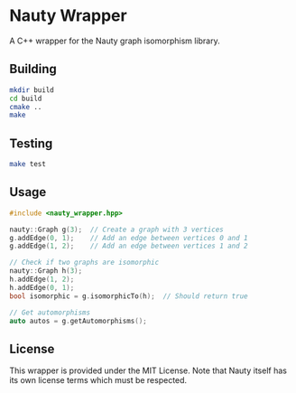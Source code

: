 # Nauty Wrapper

A C++ wrapper for the Nauty graph isomorphism library.

## Building

```bash
mkdir build
cd build
cmake ..
make
```

## Testing

```bash
make test
```

## Usage

```cpp
#include <nauty_wrapper.hpp>

nauty::Graph g(3);  // Create a graph with 3 vertices
g.addEdge(0, 1);    // Add an edge between vertices 0 and 1
g.addEdge(1, 2);    // Add an edge between vertices 1 and 2

// Check if two graphs are isomorphic
nauty::Graph h(3);
h.addEdge(1, 2);
h.addEdge(0, 1);
bool isomorphic = g.isomorphicTo(h);  // Should return true

// Get automorphisms
auto autos = g.getAutomorphisms();
```

## License

This wrapper is provided under the MIT License. Note that Nauty itself has its own license terms which must be respected.